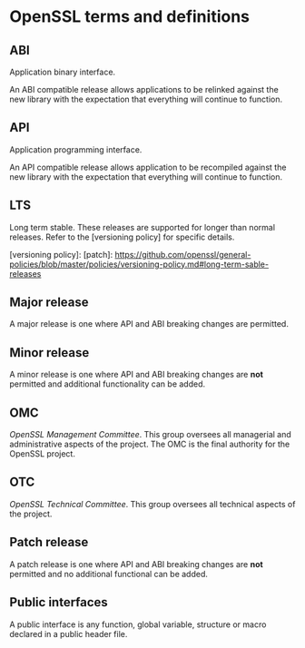 # OpenSSL terms and definitions

## ABI

Application binary interface.

An ABI compatible release allows applications to
be relinked against the new library with the expectation that everything will
continue to function.

## API

Application programming interface.

An API compatible release allows application to be recompiled against the new
library with the expectation that everything will continue to function.

## LTS

Long term stable.  These releases are supported for longer than normal releases.
Refer to the [versioning policy] for specific details.

[versioning policy]: [patch]: https://github.com/openssl/general-policies/blob/master/policies/versioning-policy.md#long-term-sable-releases

## Major release

A major release is one where API and ABI breaking changes are permitted.

## Minor release

A minor release is one where API and ABI breaking changes are **not** permitted
and additional functionality can be added.

## OMC

_OpenSSL Management Committee_.
This group oversees all managerial and administrative aspects of the project.
The OMC is the final authority for the OpenSSL project.

## OTC

_OpenSSL Technical Committee_.
This group oversees all technical aspects of the project.

## Patch release

A patch release is one where API and ABI breaking changes are **not** permitted
and no additional functional can be added.

## Public interfaces

A public interface is any function, global variable, structure or macro
declared in a public header file.
